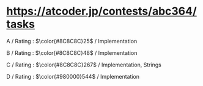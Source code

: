 # https://atcoder.jp/contests/abc364/tasks

A / Rating : $\color{#8C8C8C}25$ / Implementation

B / Rating : $\color{#8C8C8C}48$ / Implementation

C / Rating : $\color{#8C8C8C}267$ / Implementation, Strings

D / Rating : $\color{#980000}544$ / Implementation
